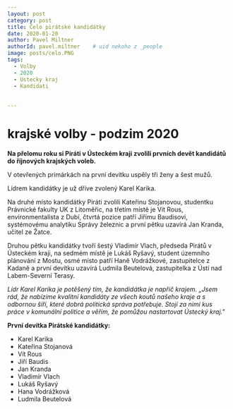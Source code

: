 ```yaml
---
layout: post
category: post
title: Čelo pirátské kandidátky   
date: 2020-01-20
author: Pavel Miltner
authorId: pavel.miltner    # uid nekoho z _people
image: posts/celo.PNG
tags:
  - Volby
  - 2020
  - Ustecky kraj  
  - Kandidati
  
  
---
```


# krajské volby - podzim 2020 


**Na přelomu roku si Piráti v Ústeckém kraji zvolili prvních devět kandidátů do říjnových krajských voleb.**

V otevřených primárkách na první devítku uspěly tři ženy a šest mužů. 

Lídrem kandidátky je už dříve zvolený Karel Karika.

Na druhé místo kandidátky Piráti zvolili Kateřinu Stojanovou, studentku Právnické fakulty UK z Litoměřic, 
na třetím místě je Vít Rous, environmentalista z Dubí, čtvrtá pozice patří Jiřímu Baudisovi, systémovému analytiku Správy železnic 
a první pětku uzavírá Jan Kranda, učitel ze Žatce.

Druhou pětku kandidátky tvoří šestý Vladimír Vlach, předseda Pirátů v Ústeckém kraji, na sedmém místě je Lukáš Ryšavý, student územního plánování z Mostu, 
osmé místo patří Haně Vodrážkové, zastupitelce z Kadaně a první devítku uzavírá Ludmila Beutelová, zastupitelka z Ústí nad Labem-Severní Terasy.

*Lídr Karel Karika je potěšený tím, že kandidátka je napříč krajem. „Jsem rád, že nabízíme kvalitní kandidáty ze všech koutů našeho kraje
a s odbornou šíří, které dobrá politická správa potřebuje. Stojí za nimi kus práce v komunální politice a věřím, že pomůžou nastartovat Ústecký kraj."*

**První devítka Pirátské kandidátky:**

* Karel Karika
* Kateřina Stojanová
* Vít Rous
* Jiří Baudis
* Jan Kranda
* Vladimír Vlach
* Lukáš Ryšavý
* Hana Vodrážková
* Ludmila Beutelová
